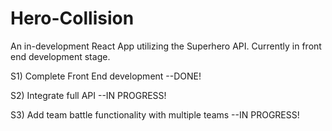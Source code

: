 # Hero-Collision
An in-development React App utilizing the Superhero API. Currently in front end development stage.

S1) Complete Front End development --DONE!

S2) Integrate full API --IN PROGRESS!

S3) Add team battle functionality with multiple teams --IN PROGRESS!
